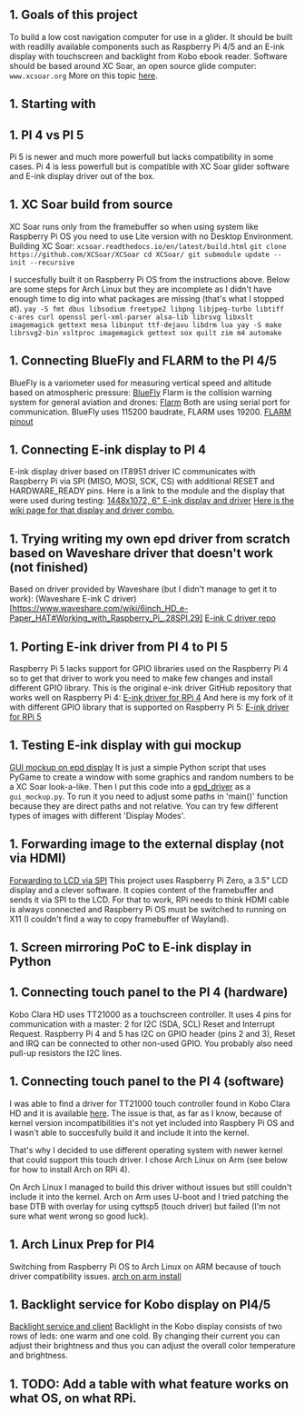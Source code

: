 ## 1. Goals of this project
To build a low cost navigation computer for use in a glider.
It should be built with readilly available components such as Raspberry Pi 4/5 and an E-ink display with touchscreen and backlight from Kobo ebook reader.
Software should be based around XC Soar, an open source glide computer:
`www.xcsoar.org`
More on this topic [here](20250123_glider_prototype_1.md).

## 1. Starting with 
## 1. PI 4 vs PI 5
Pi 5 is newer and much more powerfull but lacks compatibility in some cases. Pi 4 is less powerfull but is compatible with XC Soar glider software and E-ink display driver out of the box.

## 1. XC Soar build from source
XC Soar runs only from the framebuffer so when using system like Raspberry Pi OS you need to use Lite version with no Desktop Environment.
Building XC Soar:
`xcsoar.readthedocs.io/en/latest/build.html`
`
git clone https://github.com/XCSoar/XCSoar
cd XCSoar/
git submodule update --init --recursive
`

I succesfully built it on Raspberry Pi OS from the instructions above. Below are some steps for Arch Linux but they are incomplete as I didn't have enough time to dig into what packages are missing (that's what I stopped at).
`
yay -S fmt dbus libsodium freetype2 libpng libjpeg-turbo libtiff c-ares curl openssl perl-xml-parser alsa-lib librsvg libxslt imagemagick gettext mesa libinput ttf-dejavu libdrm lua
yay -S make librsvg2-bin xsltproc imagemagick gettext sox quilt zim m4 automake
`

## 1. Connecting BlueFly and FLARM to the PI 4/5
BlueFly is a variometer used for measuring vertical speed and altitude based on atmospheric pressure: [BlueFly](https://www.blueflyvario.com/)
Flarm is the collision warning system for general aviation and drones: [Flarm](https://www.flarm.com/en/)
Both are using serial port for communication.
BlueFly uses 115200 baudrate, FLARM uses 19200.
[FLARM pinout](202501114_flarm_pinout_1.md)

## 1. Connecting E-ink display to PI 4
E-ink display driver based on IT8951 driver IC communicates with Raspberry Pi via SPI (MISO, MOSI, SCK, CS) with additional RESET and HARDWARE_READY pins.
Here is a link to the module and the display that were used during testing:
[1448x1072, 6" E-ink display and driver](https://www.waveshare.com/product/displays/e-paper/epaper-1/6inch-hd-e-paper-hat.htm)
[Here is the wiki page for that display and driver combo.](https://www.waveshare.com/wiki/6inch_e-Paper_HAT)

## 1. Trying writing my own epd driver from scratch based on Waveshare driver that doesn't work (not finished)
Based on driver provided by Waveshare (but I didn't manage to get it to work):
(Waveshare E-ink C driver)[https://www.waveshare.com/wiki/6inch_HD_e-Paper_HAT#Working_with_Raspberry_Pi_.28SPI.29]
[E-ink C driver repo](https://bitbucket.org/mindsailors/it8951e_c_driver/src/main/)

## 1. Porting E-ink driver from PI 4 to PI 5
Raspberry Pi 5 lacks support for GPIO libraries used on the Raspberry Pi 4 so to get that driver to work you need to make few changes and install different GPIO library.
This is the original e-ink driver GitHub repository that works well on Raspberry Pi 4:
[E-ink driver for RPi 4](https://github.com/GregDMeyer/IT8951)
And here is my fork of it with different GPIO library that is supported on Raspberry Pi 5:
[E-ink driver for RPi 5](https://bitbucket.org/mindsailors/it8951_epd_driver/src/master/)

## 1. Testing E-ink display with gui mockup
[GUI mockup on epd display](https://bitbucket.org/mindsailors/epd_gui_mockup/src/master/)
It is just a simple Python script that uses PyGame to create a window with some graphics and random numbers to be a XC Soar look-a-like.
Then I put this code into a [epd_driver](https://bitbucket.org/mindsailors/it8951_epd_driver/src/master/) as a `gui_mockup.py`. To run it you need to adjust some paths in 'main()' function because they are direct paths and not relative. You can try few different types of images with different 'Display Modes'.

## 1. Forwarding image to the external display (not via HDMI)
[Forwarding to LCD via SPI](https://noamzeise.com/2024/07/05/mini-monitor.html)
This project uses Raspberry Pi Zero, a 3.5" LCD display and a clever software. It copies content of the framebuffer and sends it via SPI to the LCD. For that to work, RPi needs to think HDMI cable is always connected and Raspberry Pi OS must be switched to running on X11 (I couldn't find a way to copy framebuffer of Wayland).

## 1. Screen mirroring PoC to E-ink display in Python


## 1. Connecting touch panel to the PI 4 (hardware)
Kobo Clara HD uses TT21000 as a touchscreen controller. It uses 4 pins for communication with a master: 2 for I2C (SDA, SCL) Reset and Interrupt Request. Raspberry Pi 4 and 5 has I2C on GPIO header (pins 2 and 3), Reset and IRQ can be connected to other non-used GPIO. You probably also need pull-up resistors the I2C lines.

## 1. Connecting touch panel to the PI 4 (software)
I was able to find a driver for TT21000 touch controller found in Kobo Clara HD and it is available [here](https://git.kernel.org/pub/scm/linux/kernel/git/stable/linux.git/tree/drivers/input/touchscreen/cyttsp5.c?h=v6.14.4).
The issue is that, as far as I know, because of kernel version incompatibilities it's not yet included into Raspbery Pi OS and I wasn't able to succesfully build it and include it into the kernel.

That's why I decided to use different operating system with newer kernel that could support this touch driver. I chose Arch Linux on Arm (see below for how to install Arch on RPi 4).

On Arch Linux I managed to build this driver without issues but still couldn't include it into the kernel. Arch on Arm uses U-boot and I tried patching the base DTB with overlay for using cyttsp5 (touch driver) but failed (I'm not sure what went wrong so good luck).

## 1. Arch Linux Prep for PI4
Switching from Raspberry Pi OS to Arch Linux on ARM because of touch driver compatibility issues.
[arch on arm install](20250514_arch_on_arm_install.md)

## 1. Backlight service for Kobo display on PI4/5
[Backlight service and client](https://bitbucket.org/mindsailors/backlight_server_client/src/master/)
Backlight in the Kobo display consists of two rows of leds: one warm and one cold. By changing their current you can adjust their brightness and thus you can adjust the overall color temperature and brightness.

## 1. TODO: Add a table with what feature works on what OS, on what RPi.
